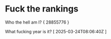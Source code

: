 # Fuck the rankings

Who the hell am I?
{ 28855776 }

What fucking year is it?
[ 2025-03-24T08:06:40Z ]
